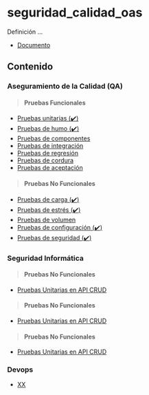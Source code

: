 # seguridad_calidad_oas

Definición ...

- [Documento]()

## Contenido

### Aseguramiento de la Calidad (QA)

> #### Pruebas Funcionales
- [Pruebas unitarias (:heavy_check_mark:)](qa.md#pruebas-unitarias)
- [Pruebas de humo (:heavy_check_mark:)](qa.md#pruebas-de-humo)
- [Pruebas de componentes](qa.md#pruebas-de-componentes)
- [Pruebas de integración](qa.md#pruebas-de-integración)
- [Pruebas de regresión](qa.md#pruebas-de-regresión)
- [Pruebas de cordura](qa.md#pruebas-de-cordura)
- [Pruebas de aceptación](qa.md#pruebas-de-aceptación)

> #### Pruebas No Funcionales
- [Pruebas de carga (:heavy_check_mark:)](qa_no_funcional.md)
- [Pruebas de estrés (:heavy_check_mark:)](qa_no_funcional.md)
- [Pruebas de volumen](qa_no_funcional.md)
- [Pruebas de configuración (:heavy_check_mark:)](qa_no_funcional.md)
- [Pruebas de seguridad (:heavy_check_mark:)](qa_no_funcional.md)

### Seguridad Informática

> #### Pruebas No Funcionales
- [Pruebas Unitarias en API CRUD](politica_desarrollo_seguro_oas.md)

> #### Pruebas No Funcionales
- [Pruebas Unitarias en API CRUD](politica_desarrollo_seguro_oas.md)

> #### Pruebas No Funcionales
- [Pruebas Unitarias en API CRUD](politica_desarrollo_seguro_oas.md)

### Devops

- [XX](politica_desarrollo_seguro_oas.md)
